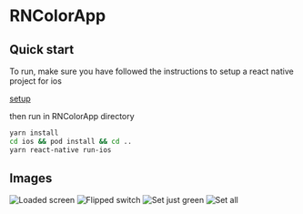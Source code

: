 # RNColorApp

## Quick start
To run, make sure you have followed the instructions to setup a react native project for ios

[setup](https://reactnative.dev/docs/environment-setup)

then run in RNColorApp directory

```sh
yarn install
cd ios && pod install && cd ..
yarn react-native run-ios
```

## Images

![Loaded screen](./Images/initial.png)
![Flipped switch](./Images/flip-switch.png)
![Set just green](./Images/set-green.png)
![Set all](./Images/set-all.png)

